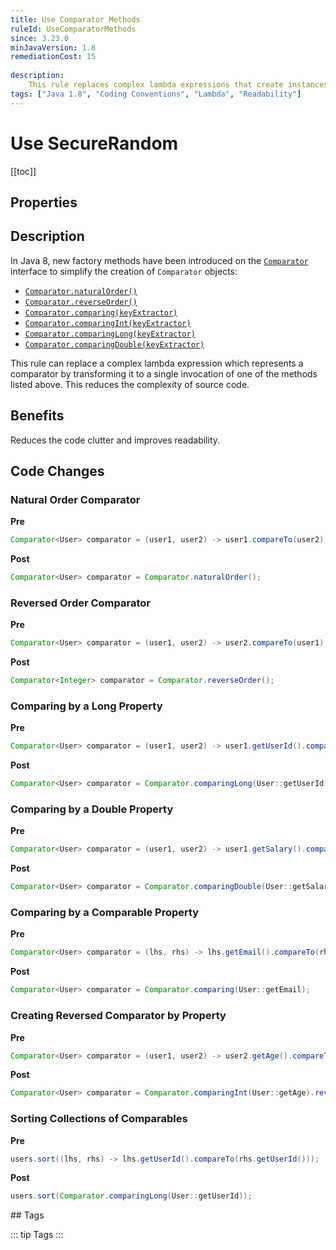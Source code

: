 ```yaml
---
title: Use Comparator Methods
ruleId: UseComparatorMethods
since: 3.23.0
minJavaVersion: 1.8
remediationCost: 15
    
description:
    This rule replaces complex lambda expressions that create instances of 'java.util.Comparator' by a single invocation of the factory methods introduced in the 'java.util.Comparator' interface.
tags: ["Java 1.8", "Coding Conventions", "Lambda", "Readability"]
---
```


# Use SecureRandom

[[toc]]

## Properties

<RuleProperties />

## Description

In Java 8, new factory methods have been introduced on the [`Comparator`](https://docs.oracle.com/javase/8/docs/api/java/util/Comparator.html) interface to simplify the creation of `Comparator` objects:

* [`Comparator.naturalOrder()`](https://docs.oracle.com/javase/8/docs/api/java/util/Comparator.html#naturalOrder--) 
* [`Comparator.reverseOrder()`](https://docs.oracle.com/javase/8/docs/api/java/util/Comparator.html#reverseOrder--) 
* [`Comparator.comparing(keyExtractor)`](https://docs.oracle.com/javase/8/docs/api/java/util/Comparator.html#comparing-java.util.function.Function-) 
* [`Comparator.comparingInt(keyExtractor)`](https://docs.oracle.com/javase/8/docs/api/java/util/Comparator.html#comparingInt-java.util.function.ToIntFunction-) 
* [`Comparator.comparingLong(keyExtractor)`](https://docs.oracle.com/javase/8/docs/api/java/util/Comparator.html#comparingLong-java.util.function.ToLongFunction-) 
* [`Comparator.comparingDouble(keyExtractor)`](https://docs.oracle.com/javase/8/docs/api/java/util/Comparator.html#comparingDouble-java.util.function.ToDoubleFunction-) 

This rule can replace a complex lambda expression which represents a comparator by transforming it to a single invocation of one of the methods listed above. 
This reduces the complexity of source code.

## Benefits

Reduces the code clutter and improves readability.

## Code Changes


### Natural Order Comparator

__Pre__
```java
Comparator<User> comparator = (user1, user2) -> user1.compareTo(user2);
```

__Post__
```java
Comparator<User> comparator = Comparator.naturalOrder();
```

### Reversed Order Comparator

__Pre__
```java
Comparator<User> comparator = (user1, user2) -> user2.compareTo(user1);
```

__Post__
```java
Comparator<Integer> comparator = Comparator.reverseOrder();
```


### Comparing by a Long Property

__Pre__
```java
Comparator<User> comparator = (user1, user2) -> user1.getUserId().compareTo(user2.getUserId());
```

__Post__
```java
Comparator<User> comparator = Comparator.comparingLong(User::getUserId);
```

### Comparing by a Double Property

__Pre__
```java
Comparator<User> comparator = (user1, user2) -> user1.getSalary().compareTo(user2.getSalary());
```

__Post__
```java
Comparator<User> comparator = Comparator.comparingDouble(User::getSalary);
```

### Comparing by a Comparable Property

__Pre__
```java
Comparator<User> comparator = (lhs, rhs) -> lhs.getEmail().compareTo(rhs.getEmail());
```

__Post__
```java
Comparator<User> comparator = Comparator.comparing(User::getEmail);
```


### Creating Reversed Comparator by Property

__Pre__
```java
Comparator<User> comparator = (user1, user2) -> user2.getAge().compareTo(user1.getAge());
```

__Post__
```java
Comparator<User> comparator = Comparator.comparingInt(User::getAge).reversed();
```

### Sorting Collections of Comparables

__Pre__
```java
users.sort((lhs, rhs) -> lhs.getUserId().compareTo(rhs.getUserId()));
```

__Post__
```java
users.sort(Comparator.comparingLong(User::getUserId));
```


<VersionNotice />
## Tags

::: tip Tags
<TagLinks />
:::